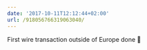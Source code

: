 ```yaml
---
date: '2017-10-11T12:12:44+02:00'
url: /918056766319063040/
---
```

First wire transaction outside of Europe done 🤑
